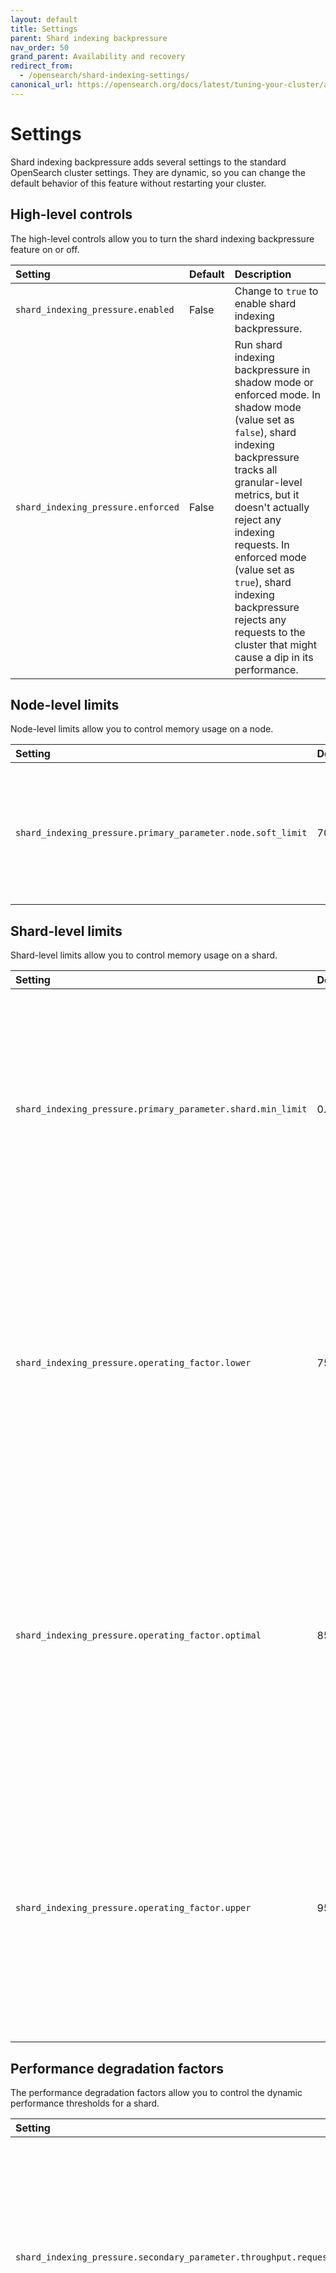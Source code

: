 ```yaml
---
layout: default
title: Settings
parent: Shard indexing backpressure
nav_order: 50
grand_parent: Availability and recovery
redirect_from: 
  - /opensearch/shard-indexing-settings/
canonical_url: https://opensearch.org/docs/latest/tuning-your-cluster/availability-and-recovery/shard-indexing-settings/
---
```


# Settings

Shard indexing backpressure adds several settings to the standard OpenSearch cluster settings. They are dynamic, so you can change the default behavior of this feature without restarting your cluster.

## High-level controls

The high-level controls allow you to turn the shard indexing backpressure feature on or off.

Setting | Default | Description
:--- | :--- | :---
`shard_indexing_pressure.enabled` | False | Change to `true` to enable shard indexing backpressure.
`shard_indexing_pressure.enforced` | False | Run shard indexing backpressure in shadow mode or enforced mode. In shadow mode (value set as `false`), shard indexing backpressure tracks all granular-level metrics, but it doesn't actually reject any indexing requests. In enforced mode (value set as `true`), shard indexing backpressure rejects any requests to the cluster that might cause a dip in its performance.

## Node-level limits

Node-level limits allow you to control memory usage on a node.

Setting | Default | Description
:--- | :--- | :---
`shard_indexing_pressure.primary_parameter.node.soft_limit` | 70% | Define the percentage of the node-level memory threshold that acts as a soft indicator for strain on a node.

## Shard-level limits

Shard-level limits allow you to control memory usage on a shard.

Setting | Default | Description
:--- | :--- | :---
`shard_indexing_pressure.primary_parameter.shard.min_limit` | 0.001d | Specify the minimum assigned quota for a new shard in any role (coordinator, primary, or replica). Shard indexing backpressure increases or decreases this allocated quota based on the inflow of traffic for the shard.
`shard_indexing_pressure.operating_factor.lower` | 75% | Specify the lower occupancy limit of the allocated quota of memory for the shard. If the total memory usage of a shard is below this limit, shard indexing backpressure decreases the current allocated memory for that shard.
`shard_indexing_pressure.operating_factor.optimal` | 85% | Specify the optimal occupancy of the allocated quota of memory for the shard. If the total memory usage of a shard is at this level, shard indexing backpressure doesn't change the current allocated memory for that shard.
`shard_indexing_pressure.operating_factor.upper` | 95% | Specify the upper occupancy limit of the allocated quota of memory for the shard. If the total memory usage of a shard is above this limit, shard indexing backpressure increases the current allocated memory for that shard.

## Performance degradation factors

The performance degradation factors allow you to control the dynamic performance thresholds for a shard.

Setting | Default | Description
:--- | :--- | :---
`shard_indexing_pressure.secondary_parameter.throughput.request_size_window` | 2,000 | The number of requests in the sampling window size on a shard. Shard indexing backpressure compares the overall performance of requests with the requests in the sample window to detect any performance degradation.
`shard_indexing_pressure.secondary_parameter.throughput.degradation_factor` | 5x | The degradation factor per unit byte for a request. This parameter determines the threshold for any latency spikes. The default value is 5x, which implies that if the latency shoots up 5 times in the historic view, shard indexing backpressure marks it as a performance degradation.
`shard_indexing_pressure.secondary_parameter.successful_request.elapsed_timeout` | 300000 ms | The amount of time a request is pending in a cluster. This parameter helps identify any stuck-request scenarios.
`shard_indexing_pressure.secondary_parameter.successful_request.max_outstanding_requests` | 100 | The maximum number of pending requests in a cluster.
